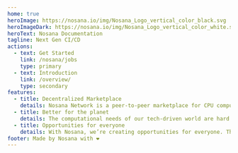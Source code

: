 ```yaml
---
home: true
heroImage: https://nosana.io/img/Nosana_Logo_vertical_color_black.svg
heroImageDark: https://nosana.io/img/Nosana_Logo_vertical_color_white.svg
heroText: Nosana Documentation
tagline: Next Gen CI/CD
actions:
  - text: Get Started
    link: /nosana/jobs
    type: primary
  - text: Introduction
    link: /overview/
    type: secondary
features:
  - title: Decentralized Marketplace
    details: Nosana Network is a peer-to-peer marketplace for CPU computations. Big tech companies run millions of CI/CD pipelines every day. With Nosana, we’re offering a more affordable, more accessible, and more sustainable alternative to centralized cloud solutions. How? By putting the spare capacity of the masses to work.
  - title: Better for the planet
    details: The computational needs of our tech-driven world are hard on our planet. Computational resources are used inefficiently, causing even more problems. We use what’s already there. Our decentralized cloud solution is powered by spare computing resources. Much better for the environment.
  - title: Opportunities for everyone
    details: With Nosana, we’re creating opportunities for everyone. That includes people with lower incomes or those from developing countries. For example, charities could donate unused devices to help families generate income.
footer: Made by Nosana with ❤️
---
```

